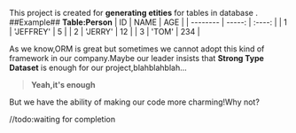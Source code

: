 This project is created for **generating etities** for tables in database .
##Example##
**Table:Person**
| ID       | NAME      |  AGE    |
| -------- | -----:    | :----:  |
| 1        | 'JEFFREY' |   5     |
| 2        |  'JERRY'  |   12    |
| 3        |  'TOM'    |  234    |

As we know,ORM is great but sometimes we cannot adopt this kind of framework in our company.Maybe our leader insists that **Strong Type Dataset**  is enough for our project,blahblahblah...
> **Yeah,it's enough**

But we have the ability of making our code more charming!Why not?

//todo:waiting for completion